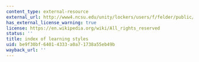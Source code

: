 ```yaml
---
content_type: external-resource
external_url: http://www4.ncsu.edu/unity/lockers/users/f/felder/public/ILSdir/styles.htm
has_external_license_warning: true
license: https://en.wikipedia.org/wiki/All_rights_reserved
status: ''
title: index of learning styles
uid: be9f30bf-6401-4333-a0a7-1738a55eb49b
wayback_url: ''
---
```


